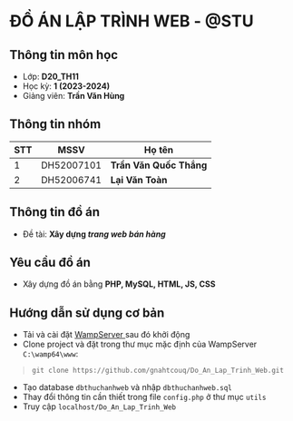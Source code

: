 # ĐỒ ÁN LẬP TRÌNH WEB - @STU
## Thông tin môn học
- Lớp: **D20_TH11**
- Học kỳ: **1 (2023-2024)**
- Giảng viên: **Trần Văn Hùng**
## Thông tin nhóm

|STT|MSSV       |Họ tên      			      |
|---|-----------|-----------------------|
|1  |DH52007101 |**Trần Văn Quốc Thắng**|
|2  |DH52006741 |**Lại Văn Toàn**       |

## Thông tin đồ án

- Đề tài: **Xây dựng *trang web bán hàng***

## Yêu cầu đồ án

- Xây dựng đồ án bằng **PHP, MySQL, HTML, JS, CSS**

## Hướng dẫn sử dụng cơ bản
- Tải và cài đặt [WampServer ]([https://getcomposer.org/download/](https://sourceforge.net/projects/wampserver/)) sau đó khởi động
- Clone project và đặt trong thư mục mặc định của WampServer `C:\wamp64\www`: 
>`git clone https://github.com/gnahtcouq/Do_An_Lap_Trinh_Web.git`
- Tạo database `dbthuchanhweb` và nhập `dbthuchanhweb.sql`
- Thay đổi thông tin cần thiết trong file `config.php` ở thư mục `utils`
- Truy cập `localhost/Do_An_Lap_Trinh_Web`
